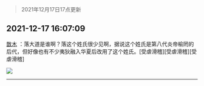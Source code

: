 > 2021年12月17日17点更新
<link rel="stylesheet" href="https://cdn.jsdelivr.net/gh/taotie6/sampleJSON@main/css/photo_show.css">
<meta name="referrer" content="no-referrer" />


 ## 2021-12-17 16:07:09 

 [㪚木](https://www.coolapk.com/feed/32187595?shareKey=ODM3OTEzNDI3YzhlNjFiYzUwZmM~) ：落大道是谁啊？落这个姓氏很少见啊，据说这个姓氏是第八代炎帝榆罔的后代，但好像也有不少夷狄融入华夏后改用了这个姓氏。[受虐滑稽][受虐滑稽][受虐滑稽] 

<div class="album">
<img class="img-item" src="http://image.coolapk.com/feed/2021/1120/21/1081091_d2c38e5f_6153_563_650@378x378.gif" />
</div>

 ------- 


